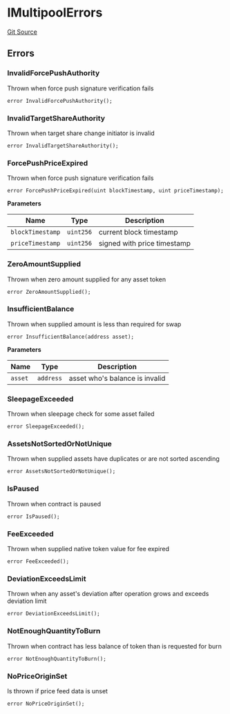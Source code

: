 # IMultipoolErrors
[Git Source](https://github.com/provisorDAO/arcanum-contracts/blob/3dfff3148182d4dfe6804e525ac556b83c05da71/src/interfaces/multipool/IMultipoolErrors.sol)


## Errors
### InvalidForcePushAuthority
Thrown when force push signature verification fails


```solidity
error InvalidForcePushAuthority();
```

### InvalidTargetShareAuthority
Thrown when target share change initiator is invalid


```solidity
error InvalidTargetShareAuthority();
```

### ForcePushPriceExpired
Thrown when force push signature verification fails


```solidity
error ForcePushPriceExpired(uint blockTimestamp, uint priceTimestamp);
```

**Parameters**

|Name|Type|Description|
|----|----|-----------|
|`blockTimestamp`|`uint256`|current block timestamp|
|`priceTimestamp`|`uint256`|signed with price timestamp|

### ZeroAmountSupplied
Thrown when zero amount supplied for any asset token


```solidity
error ZeroAmountSupplied();
```

### InsufficientBalance
Thrown when supplied amount is less than required for swap


```solidity
error InsufficientBalance(address asset);
```

**Parameters**

|Name|Type|Description|
|----|----|-----------|
|`asset`|`address`|asset who's balance is invalid|

### SleepageExceeded
Thrown when sleepage check for some asset failed


```solidity
error SleepageExceeded();
```

### AssetsNotSortedOrNotUnique
Thrown when supplied assets have duplicates or are not sorted ascending


```solidity
error AssetsNotSortedOrNotUnique();
```

### IsPaused
Thrown when contract is paused


```solidity
error IsPaused();
```

### FeeExceeded
Thrown when supplied native token value for fee expired


```solidity
error FeeExceeded();
```

### DeviationExceedsLimit
Thrown when any asset's deviation after operation grows and exceeds deviation limit


```solidity
error DeviationExceedsLimit();
```

### NotEnoughQuantityToBurn
Thrown when contract has less balance of token than is requested for burn


```solidity
error NotEnoughQuantityToBurn();
```

### NoPriceOriginSet
Is thrown if price feed data is unset


```solidity
error NoPriceOriginSet();
```

